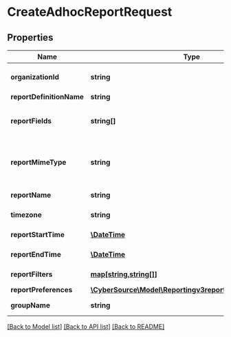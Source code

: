 # CreateAdhocReportRequest

## Properties
Name | Type | Description | Notes
------------ | ------------- | ------------- | -------------
**organizationId** | **string** | Valid CyberSource Organization Id | [optional] 
**reportDefinitionName** | **string** |  | [optional] 
**reportFields** | **string[]** | List of fields which needs to get included in a report | [optional] 
**reportMimeType** | **string** | &#39;Format of the report&#39;                  Valid values: - application/xml - text/csv | [optional] 
**reportName** | **string** | Name of the report | [optional] 
**timezone** | **string** | Timezone of the report | [optional] 
**reportStartTime** | [**\DateTime**](\DateTime.md) | Start time of the report | [optional] 
**reportEndTime** | [**\DateTime**](\DateTime.md) | End time of the report | [optional] 
**reportFilters** | [**map[string,string[]]**](array.md) | List of filters to apply | [optional] 
**reportPreferences** | [**\CyberSource\Model\Reportingv3reportsReportPreferences**](Reportingv3reportsReportPreferences.md) |  | [optional] 
**groupName** | **string** | Specifies the group name | [optional] 

[[Back to Model list]](../README.md#documentation-for-models) [[Back to API list]](../README.md#documentation-for-api-endpoints) [[Back to README]](../README.md)


